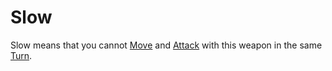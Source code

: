 # Slow
Slow means that you cannot [Move](../../../../../Game%20Procedures/Movement.md) and [Attack](../../../../../Game%20Procedures/Attack.md) with this weapon in the same [Turn](../../../../../Game%20Procedures/Turn.md).